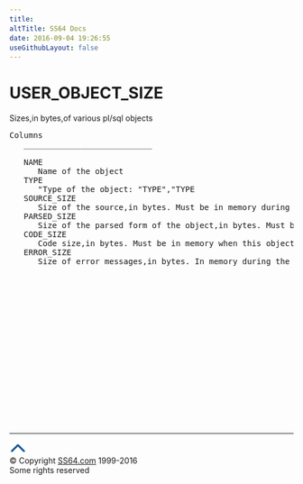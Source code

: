 ```yaml
---
title:
altTitle: SS64 Docs
date: 2016-09-04 19:26:55
useGithubLayout: false
---
```

<!-- #BeginLibraryItem "/Library/head_orad.lbi" --><!-- #EndLibraryItem --><h1>USER_OBJECT_SIZE </h1><p> 
</p><p>Sizes,in bytes,of various pl/sql objects </p> 
 
<pre>Columns
   ___________________________
 
   NAME
      Name of the object
   TYPE
      "Type of the object: "TYPE","TYPE
   SOURCE_SIZE
      Size of the source,in bytes. Must be in memory during compilation,ordynamic recompilation
   PARSED_SIZE
      Size of the parsed form of the object,in bytes. Must be in memory whenan object is being compiled that references this object
   CODE_SIZE
      Code size,in bytes. Must be in memory when this object is executing
   ERROR_SIZE
      Size of error messages,in bytes. In memory during the compilation of the object when there are compilation errors

</pre><!-- #BeginLibraryItem "/Library/foot_orad.lbi" --><p>
<!-- oracle-footer -->
<ins class="adsbygoogle" style="display:inline-block;width:300px;height:250px" data-ad-client="ca-pub-6140977852749469" data-ad-slot="4275490898"></ins>
<script>
(adsbygoogle = window.adsbygoogle || []).push({});
</script></p>
<hr>
<div id="bl" class="footer"><a href="USER_OBJECT_SIZE.html#"><img src="../images/top.png" width="30" height="22" alt="Back to the Top"></a></div>
<div id="br" class="footer, tagline">© Copyright <a href="http://ss64.com/">SS64.com</a> 1999-2016<br>
Some rights reserved</div>
<!-- #EndLibraryItem -->

